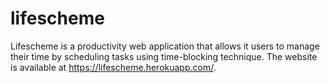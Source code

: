 # lifescheme
Lifescheme is a productivity web application that allows it users to manage their time by scheduling tasks using time-blocking technique.
The website is available at https://lifescheme.herokuapp.com/.
